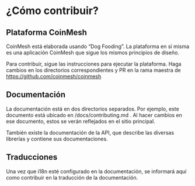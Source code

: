 # ¿Cómo contribuir?

## Plataforma CoinMesh

CoinMesh está elaborada usando “Dog Fooding”. La plataforma en sí misma es una aplicación CoinMesh que sigue los mismos principios de diseño.

Para contribuir, sigue las instrucciones para ejecutar la plataforma. Haga cambios en los directorios correspondientes y PR en la rama maestra de 
https://github.com/coinmesh/coinmesh

## Documentación

La documentación está en dos directorios separados. Por ejemplo, este documento está ubicado en /docs/contributing.md . Al hacer cambios en ese documento, estos se verán reflejados en el sitio principal.

También existe la documentación de la API, que describe las diversas librerías y contiene sus documentaciones.

## Traducciones

Una vez que i18n esté configurado en la documentación, se informará aquí como contribuir en la traducción de la documentación.
